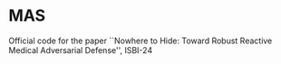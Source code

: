 # MAS
Official code for the paper ``Nowhere to Hide: Toward Robust Reactive Medical Adversarial Defense'', ISBI-24
